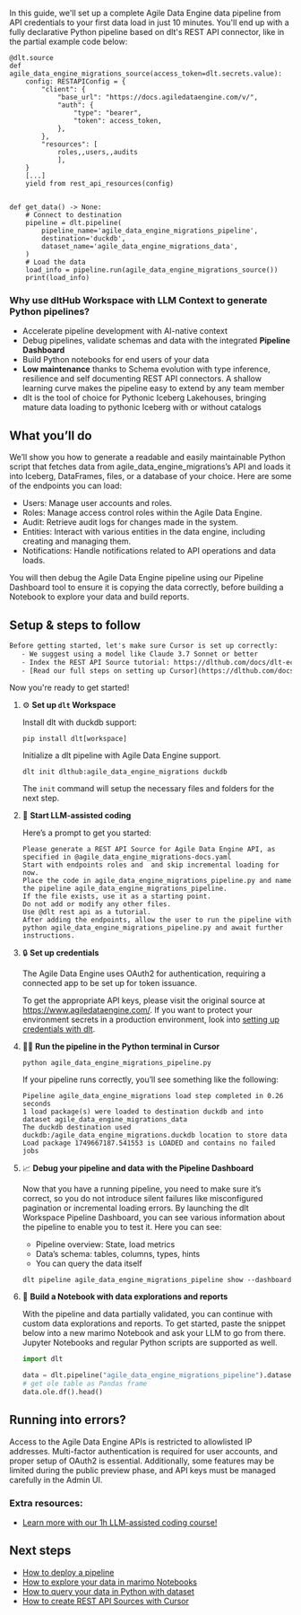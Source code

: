 In this guide, we'll set up a complete Agile Data Engine data pipeline from API credentials to your first data load in just 10 minutes. You'll end up with a fully declarative Python pipeline based on dlt's REST API connector, like in the partial example code below:

```python-outcome
@dlt.source
def agile_data_engine_migrations_source(access_token=dlt.secrets.value):
    config: RESTAPIConfig = {
        "client": {
            "base_url": "https://docs.agiledataengine.com/v/",
            "auth": {
                "type": "bearer",
                "token": access_token,
            },
        },
        "resources": [
            roles,,users,,audits
            ],
    }
    [...]
    yield from rest_api_resources(config)


def get_data() -> None:
    # Connect to destination
    pipeline = dlt.pipeline(
        pipeline_name='agile_data_engine_migrations_pipeline',
        destination='duckdb',
        dataset_name='agile_data_engine_migrations_data', 
    )
    # Load the data
    load_info = pipeline.run(agile_data_engine_migrations_source())
    print(load_info) 
```

### Why use dltHub Workspace with LLM Context to generate Python pipelines?

- Accelerate pipeline development with AI-native context
- Debug pipelines, validate schemas and data with the integrated **Pipeline Dashboard**
- Build Python notebooks for end users of your data
- **Low maintenance** thanks to Schema evolution with type inference, resilience and self documenting REST API connectors. A shallow learning curve makes the pipeline easy to extend by any team member
- dlt is the tool of choice for Pythonic Iceberg Lakehouses, bringing mature data loading to pythonic Iceberg with or without catalogs

## What you’ll do

We’ll show you how to generate a readable and easily maintainable Python script that fetches data from agile_data_engine_migrations’s API and loads it into Iceberg, DataFrames, files, or a database of your choice. Here are some of the endpoints you can load:

- Users: Manage user accounts and roles.
- Roles: Manage access control roles within the Agile Data Engine.
- Audit: Retrieve audit logs for changes made in the system.
- Entities: Interact with various entities in the data engine, including creating and managing them.
- Notifications: Handle notifications related to API operations and data loads.

You will then debug the Agile Data Engine pipeline using our Pipeline Dashboard tool to ensure it is copying the data correctly, before building a Notebook to explore your data and build reports.

## Setup & steps to follow

```default
Before getting started, let's make sure Cursor is set up correctly:
   - We suggest using a model like Claude 3.7 Sonnet or better
   - Index the REST API Source tutorial: https://dlthub.com/docs/dlt-ecosystem/verified-sources/rest_api/ and add it to context as **@dlt rest api**
   - [Read our full steps on setting up Cursor](https://dlthub.com/docs/dlt-ecosystem/llm-tooling/cursor-restapi#23-configuring-cursor-with-documentation)
```

Now you're ready to get started!

1. ⚙️ **Set up `dlt` Workspace**
    
    Install dlt with duckdb support:
    ```shell
    pip install dlt[workspace]
    ```

    Initialize a dlt pipeline with Agile Data Engine support.
    ```shell
    dlt init dlthub:agile_data_engine_migrations duckdb
    ```

    The `init` command will setup the necessary files and folders for the next step.
    
2. 🤠 **Start LLM-assisted coding**
    
    Here’s a prompt to get you started:
    
    ```prompt
    Please generate a REST API Source for Agile Data Engine API, as specified in @agile_data_engine_migrations-docs.yaml 
    Start with endpoints roles and  and skip incremental loading for now. 
    Place the code in agile_data_engine_migrations_pipeline.py and name the pipeline agile_data_engine_migrations_pipeline. 
    If the file exists, use it as a starting point. 
    Do not add or modify any other files. 
    Use @dlt rest api as a tutorial. 
    After adding the endpoints, allow the user to run the pipeline with python agile_data_engine_migrations_pipeline.py and await further instructions.
    ```

    
3. 🔒 **Set up credentials** 
    
    The Agile Data Engine uses OAuth2 for authentication, requiring a connected app to be set up for token issuance.
    
    To get the appropriate API keys, please visit the original source at https://www.agiledataengine.com/.
    If you want to protect your environment secrets in a production environment, look into [setting up credentials with dlt](https://dlthub.com/docs/walkthroughs/add_credentials).
    
4. 🏃‍♀️ **Run the pipeline in the Python terminal in Cursor**
    
    ```shell
    python agile_data_engine_migrations_pipeline.py
    ```
    
    If your pipeline runs correctly, you’ll see something like the following:
    
    ```shell
    Pipeline agile_data_engine_migrations load step completed in 0.26 seconds
    1 load package(s) were loaded to destination duckdb and into dataset agile_data_engine_migrations_data
    The duckdb destination used duckdb:/agile_data_engine_migrations.duckdb location to store data
    Load package 1749667187.541553 is LOADED and contains no failed jobs
    ```
    
5. 📈 **Debug your pipeline and data with the Pipeline Dashboard**

    Now that you have a running pipeline, you need to make sure it’s correct, so you do not introduce silent failures like misconfigured pagination or incremental loading errors. By launching the dlt Workspace Pipeline Dashboard, you can see various information about the pipeline to enable you to test it. Here you can see:
    - Pipeline overview: State, load metrics
    - Data’s schema: tables, columns, types, hints
    - You can query the data itself
    
    ```shell
    dlt pipeline agile_data_engine_migrations_pipeline show --dashboard
    ```
    
6. 🐍 **Build a Notebook with data explorations and reports**

    With the pipeline and data partially validated, you can continue with custom data explorations and reports. To get started, paste the snippet below into a new marimo Notebook and ask your LLM to go from there. Jupyter Notebooks and regular Python scripts are supported as well.

    
    ```python
    import dlt

   data = dlt.pipeline("agile_data_engine_migrations_pipeline").dataset()
   # get ole table as Pandas frame
   data.ole.df().head()
    ```

## Running into errors?

Access to the Agile Data Engine APIs is restricted to allowlisted IP addresses. Multi-factor authentication is required for user accounts, and proper setup of OAuth2 is essential. Additionally, some features may be limited during the public preview phase, and API keys must be managed carefully in the Admin UI.

### Extra resources:

- [Learn more with our 1h LLM-assisted coding course!](https://www.youtube.com/watch?v=GGid70rnJuM)

## Next steps

- [How to deploy a pipeline](https://dlthub.com/docs/walkthroughs/deploy-a-pipeline)
- [How to explore your data in marimo Notebooks](https://dlthub.com/docs/general-usage/dataset-access/marimo)
- [How to query your data in Python with dataset](https://dlthub.com/docs/general-usage/dataset-access/dataset)
- [How to create REST API Sources with Cursor](https://dlthub.com/docs/dlt-ecosystem/llm-tooling/cursor-restapi)